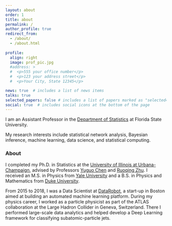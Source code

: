 ```yaml
---
layout: about
order: 1
title: about
permalink: /
author_profile: true
redirect_from: 
  - /about/
  - /about.html
    
profile:
  align: right
  image: prof_pic.jpg
  #address: >
  #  <p>555 your office number</p>
  #  <p>123 your address street</p>
  #  <p>Your City, State 12345</p>

news: true  # includes a list of news items
talks: true
selected_papers: false # includes a list of papers marked as "selected={true}"
social: true  # includes social icons at the bottom of the page
---
```


I am an Assistant Professor in the [Department of Statistics](https://stat.fsu.edu/) at Florida State University.

My research interests include statistical network analysis, Bayesian inference, machine learning, data science, and statistical computing.

### About

I completed my Ph.D. in Statistics at the [University of Illinois at Urbana-Champaign](https://stat.illinois.edu/), advised by Professors [Yuguo Chen](https://stat.illinois.edu/directory/profile/yuguo) and [Ruoqing Zhu](https://sites.google.com/site/teazrq/home). I received an M.S. in Physics from [Yale University](https://physics.yale.edu/) and a B.S. in Physics and Mathematics from [Duke University](https://physics.duke.edu/).

From 2015 to 2018, I was a Data Scientist at [DataRobot](https://www.datarobot.com/), a start-up in Boston aimed at building an automated machine learning platform. During my physics career, I worked as a particle physicist as part of the ATLAS collaboration at the Large Hadron Collider in Geneva, Switzerland. There I performed large-scale data analytics and helped develop a Deep Learning framework for classifying subatomic-particle jets.
